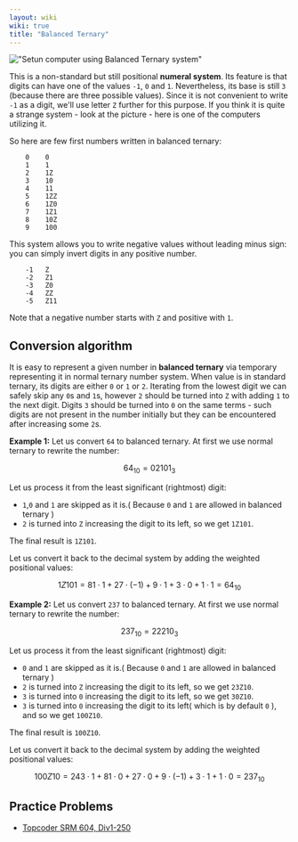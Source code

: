 ```yaml
---
layout: wiki
wiki: true
title: "Balanced Ternary"
---
```





!["Setun computer using Balanced Ternary system"](http://ternary.3neko.ru/photo/setun1_small.jpg)



This is a non-standard but still positional **numeral system**. Its feature is that digits can have one of the values `-1`, `0` and `1`.
Nevertheless, its base is still `3` (because there are three possible values). Since it is not convenient to write `-1` as a digit,
we'll use letter `Z` further for this purpose. If you think it is quite a strange system - look at the picture - here is one of the
computers utilizing it.

So here are few first numbers written in balanced ternary:

```nohighlight
    0    0
    1    1
    2    1Z
    3    10
    4    11
    5    1ZZ
    6    1Z0
    7    1Z1
    8    10Z
    9    100
```

This system allows you to write negative values without leading minus sign: you can simply invert digits in any positive number.

```nohighlight
    -1   Z
    -2   Z1
    -3   Z0
    -4   ZZ
    -5   Z11
```

Note that a negative number starts with `Z` and positive with `1`.

## Conversion algorithm

It is easy to represent a given number in **balanced ternary** via temporary representing it in normal ternary number system. When value is
in standard ternary, its digits are either `0` or `1` or `2`. Iterating from the lowest digit we can safely skip any `0`s and `1`s,
however `2` should be turned into `Z` with adding `1` to the next digit. Digits `3` should be turned into `0` on the same terms -
such digits are not present in the number initially but they can be encountered after increasing some `2`s.

**Example 1:** Let us convert `64` to balanced ternary. At first we use normal ternary to rewrite the number:


$$ 64_{10} = 02101_{3} $$


Let us process it from the least significant (rightmost) digit:

- `1`,`0` and `1` are skipped as it is.( Because `0` and `1` are allowed in balanced ternary )
- `2` is turned into `Z` increasing the digit to its left, so we get `1Z101`.

The final result is `1Z101`.

Let us convert it back to the decimal system by adding the weighted positional values:

$$ 1Z101 = 81 \cdot 1 + 27 \cdot (-1) + 9 \cdot 1 + 3 \cdot 0 + 1 \cdot 1 = 64_{10} $$


**Example 2:** Let us convert `237` to balanced ternary. At first we use normal ternary to rewrite the number:


$$ 237_{10} = 22210_{3} $$


Let us process it from the least significant (rightmost) digit:

- `0` and `1` are skipped as it is.( Because `0` and `1` are allowed in balanced ternary )
- `2` is turned into `Z` increasing the digit to its left, so we get `23Z10`.
- `3` is turned into `0` increasing the digit to its left, so we get `30Z10`.
- `3` is turned into `0` increasing the digit to its left( which is by default `0` ), and so we get `100Z10`.

The final result is `100Z10`.

Let us convert it back to the decimal system by adding the weighted positional values:

$$ 100Z10 = 243 \cdot 1 + 81 \cdot 0 + 27 \cdot 0 + 9 \cdot (-1) + 3 \cdot 1 + 1 \cdot 0 = 237_{10} $$


## Practice Problems

* [Topcoder SRM 604, Div1-250](http://community.topcoder.com/stat?c=problem_statement&pm=12917&rd=15837)

